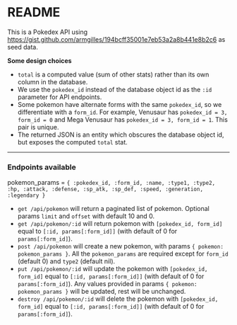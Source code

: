 # README

This is a Pokedex API using https://gist.github.com/armgilles/194bcff35001e7eb53a2a8b441e8b2c6 as seed data.

**Some design choices**

* `total` is a computed value (sum of other stats) rather than its own column in the database.
* We use the `pokedex_id` instead of the database object id as the `:id` parameter for API endpoints.
* Some pokemon have alternate forms with the same `pokedex_id`, so we differentiate with a `form_id`.  For example, Venusaur has `pokedex_id = 3, form_id = 0` and Mega Venusaur has `pokedex_id = 3, form_id = 1`.  This pair is unique.
* The returned JSON is an entity which obscures the database object id, but exposes the computed `total` stat.

***

### Endpoints available

pokemon_params = `{ :pokedex_id, :form_id, :name, :type1, :type2, :hp, :attack, :defense, :sp_atk, :sp_def, :speed, :generation, :legendary }`

* `get /api/pokemon` will return a paginated list of pokemon.  Optional params `limit` and `offset` with default 10 and 0.
* `get /api/pokemon/:id` will return pokemon with `[pokedex_id, form_id]` equal to `[:id, params[:form_id]]` (with default of 0 for `params[:form_id]`).
* `post /api/pokemon` will create a new pokemon, with params `{ pokemon: pokemon_params }`.  All the `pokemon_params` are required except for `form_id` (default 0) and `type2` (default nil).
* `put /api/pokemon/:id` will update the pokemon with `[pokedex_id, form_id]` equal to `[:id, params[:form_id]]` (with default of 0 for `params[:form_id]`).  Any values provided in params `{ pokemon: pokemon_params }` will be updated, rest will be unchanged.
* `destroy /api/pokemon/:id` will delete the pokemon with `[pokedex_id, form_id]` equal to `[:id, params[:form_id]]` (with default of 0 for `params[:form_id]`).